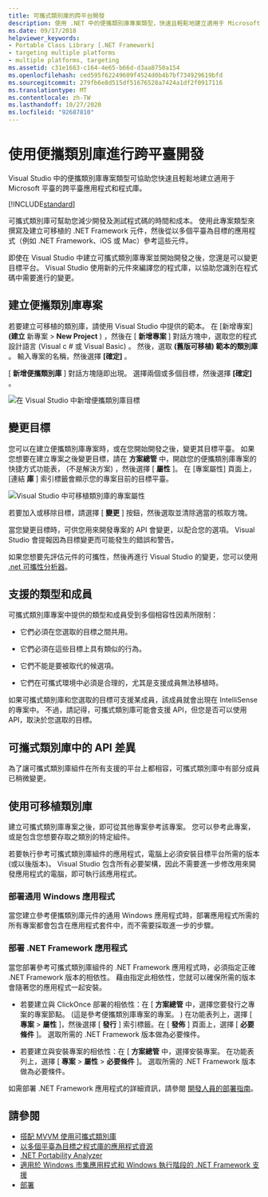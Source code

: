 ```yaml
---
title: 可攜式類別庫的跨平台開發
description: 使用 .NET 中的便攜類別庫專案類型，快速且輕鬆地建立適用于 Microsoft 平臺的跨平臺應用程式和程式庫。
ms.date: 09/17/2018
helpviewer_keywords:
- Portable Class Library [.NET Framework]
- targeting multiple platforms
- multiple platforms, targeting
ms.assetid: c31e1663-c164-4e65-b66d-d3aa8750a154
ms.openlocfilehash: ced595f62249609f4524d0b4b7bf734929619bfd
ms.sourcegitcommit: 279fb6e8d515df51676528a7424a1df2f0917116
ms.translationtype: MT
ms.contentlocale: zh-TW
ms.lasthandoff: 10/27/2020
ms.locfileid: "92687810"
---
```

# <a name="cross-platform-development-with-the-portable-class-library"></a>使用便攜類別庫進行跨平臺開發

Visual Studio 中的便攜類別庫專案類型可協助您快速且輕鬆地建立適用于 Microsoft 平臺的跨平臺應用程式和程式庫。

[!INCLUDE[standard](../../../includes/pcl-to-standard.md)]

可攜式類別庫可幫助您減少開發及測試程式碼的時間和成本。 使用此專案類型來撰寫及建立可移植的 .NET Framework 元件，然後從以多個平臺為目標的應用程式（例如 .NET Framework、iOS 或 Mac）參考這些元件。

即使在 Visual Studio 中建立可攜式類別庫專案並開始開發之後，您還是可以變更目標平台。 Visual Studio 使用新的元件來編譯您的程式庫，以協助您識別在程式碼中需要進行的變更。

## <a name="create-a-portable-class-library-project"></a>建立便攜類別庫專案

若要建立可移植的類別庫，請使用 Visual Studio 中提供的範本。 在 [新增專案] **(建立** 新專案  >  **New Project** ) ，然後在 [ **新增專案** ] 對話方塊中，選取您的程式設計語言 (Visual c # 或 Visual Basic) 。 然後，選取 **(舊版可移植) 範本的類別庫** 。 輸入專案的名稱，然後選擇 **[確定]** 。

[ **新增便攜類別庫** ] 對話方塊隨即出現。 選擇兩個或多個目標，然後選擇 **[確定]** 。

![在 Visual Studio 中新增便攜類別庫目標](media/add-portable-class-library.png)

## <a name="change-targets"></a>變更目標

您可以在建立便攜類別庫專案時，或在您開始開發之後，變更其目標平臺。 如果您想要在建立專案之後變更目標，請在 **方案總管** 中，開啟您的便攜類別庫專案的快捷方式功能表， (不是解決方案) ，然後選擇 [ **屬性** ]。 在 [專案屬性] 頁面上，[連結 **庫** ] 索引標籤會顯示您的專案目前的目標平臺。

![Visual Studio 中可移植類別庫的專案屬性](media/pcl-project-properties.png)

若要加入或移除目標，請選擇 [ **變更** ] 按鈕，然後選取並清除適當的核取方塊。

當您變更目標時，可供您用來開發專案的 API 會變更，以配合您的選項。 Visual Studio 會提報因為目標變更而可能發生的錯誤和警告。

如果您想要先評估元件的可攜性，然後再進行 Visual Studio 的變更，您可以使用 [.net 可攜性分析器](https://marketplace.visualstudio.com/items?itemName=ConnieYau.NETPortabilityAnalyzer)。

## <a name="supported-types-and-members"></a>支援的類型和成員

可攜式類別庫專案中提供的類型和成員受到多個相容性因素所限制：

- 它們必須在您選取的目標之間共用。

- 它們必須在這些目標上具有類似的行為。

- 它們不能是要被取代的候選項。

- 它們在可攜式環境中必須是合理的，尤其是支援成員無法移植時。

如果可攜式類別庫和您選取的目標可支援某成員，該成員就會出現在 IntelliSense 的專案中。 不過，請記得，可攜式類別庫可能會支援 API，但您是否可以使用 API，取決於您選取的目標。

## <a name="api-differences-in-the-portable-class-library"></a>可攜式類別庫中的 API 差異

為了讓可攜式類別庫組件在所有支援的平台上都相容，可攜式類別庫中有部分成員已稍微變更。

## <a name="use-the-portable-class-library"></a>使用可移植類別庫

建立可攜式類別庫專案之後，即可從其他專案參考該專案。 您可以參考此專案，或是包含您想要存取之類別的特定組件。

若要執行參考可攜式類別庫組件的應用程式，電腦上必須安裝目標平台所需的版本 (或以後版本)。 Visual Studio 包含所有必要架構，因此不需要進一步修改用來開發應用程式的電腦，即可執行該應用程式。

### <a name="deploy-a-universal-windows-app"></a>部署通用 Windows 應用程式

當您建立參考便攜類別庫元件的通用 Windows 應用程式時，部署應用程式所需的所有專案都會包含在應用程式套件中，而不需要採取進一步的步驟。

### <a name="deploy-a-net-framework-app"></a>部署 .NET Framework 應用程式

當您部署參考可攜式類別庫組件的 .NET Framework 應用程式時，必須指定正確 .NET Framework 版本的相依性。 藉由指定此相依性，您就可以確保所需的版本會隨著您的應用程式一起安裝。

- 若要建立與 ClickOnce 部署的相依性：在 [ **方案總管** 中，選擇您要發行之專案的專案節點。  (這是參考便攜類別庫專案的專案。 ) 在功能表列上，選擇 [ **專案**  >  **屬性** ]，然後選擇 [ **發行** ] 索引標籤。在 [ **發佈** ] 頁面上，選擇 [ **必要條件** ]。 選取所需的 .NET Framework 版本做為必要條件。

- 若要建立與安裝專案的相依性：在 [ **方案總管** 中，選擇安裝專案。 在功能表列上，選擇 [ **專案**  >  **屬性**  >  **必要條件** ]。 選取所需的 .NET Framework 版本做為必要條件。

如需部署 .NET Framework 應用程式的詳細資訊，請參閱 [開發人員的部署指南](../../framework/deployment/deployment-guide-for-developers.md)。

## <a name="see-also"></a>請參閱

- [搭配 MVVM 使用可攜式類別庫](using-portable-class-library-with-model-view-view-model.md)
- [以多個平臺為目標之程式庫的應用程式資源](app-resources-for-libraries-that-target-multiple-platforms.md)
- [.NET Portability Analyzer](https://marketplace.visualstudio.com/items?itemName=ConnieYau.NETPortabilityAnalyzer)
- [適用於 Windows 市集應用程式和 Windows 執行階段的 .NET Framework 支援](support-for-windows-store-apps-and-windows-runtime.md)
- [部署](../../framework/deployment/net-framework-applications.md)
